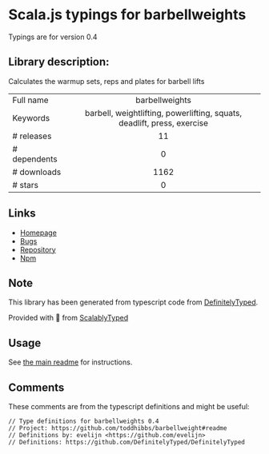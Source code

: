 
# Scala.js typings for barbellweights

Typings are for version 0.4

## Library description:
Calculates the warmup sets, reps and plates for barbell lifts

|                    |                 |
| ------------------ | :-------------: |
| Full name          | barbellweights |
| Keywords           | barbell, weightlifting, powerlifting, squats, deadlift, press, exercise |
| # releases         | 11 |
| # dependents       | 0 |
| # downloads        | 1162 |
| # stars            | 0 |

## Links
- [Homepage](https://github.com/toddhibbs/barbellweight#readme)
- [Bugs](https://github.com/toddhibbs/barbellweight/issues)
- [Repository](https://github.com/toddhibbs/barbellweight)
- [Npm](https://www.npmjs.com/package/barbellweights)
    


## Note
This library has been generated from typescript code from [DefinitelyTyped](https://definitelytyped.org).

Provided with :purple_heart: from [ScalablyTyped](https://github.com/oyvindberg/ScalablyTyped)

## Usage
See [the main readme](../../readme.md) for instructions.

## Comments

These comments are from the typescript definitions and might be useful:
```
// Type definitions for barbellweights 0.4
// Project: https://github.com/toddhibbs/barbellweight#readme
// Definitions by: evelijn <https://github.com/evelijn>
// Definitions: https://github.com/DefinitelyTyped/DefinitelyTyped

```

